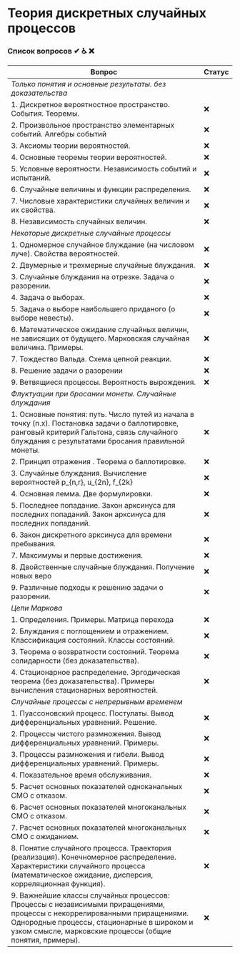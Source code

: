 # Теория дискретных случайных процессов

### Список вопросов ✔ ♿ ❌

| Вопрос                                                       | Статус |
| ------------------------------------------------------------ | ------ |
| *Только понятия и основные результаты. без доказательства*|
|1.	Дискретное вероятностное пространство. События. Теоремы.|❌   |
|2.	Произвольное пространство элементарных событий. Алгебры событий|❌   |
|3. Аксиомы теории вероятностей.|❌   |
|4. Основные теоремы теории вероятностей.|❌   |
|5. Условные вероятности. Независимость событий и испытаний.|❌   |
|6. Случайные величины и функции распределения. |❌   |
|7. Числовые характеристики случайных величин и их свойства.|❌   |
|8. Независимость случайных величин. |❌   |
|*Некоторые дискретные случайные процессы*|
|1. Одномерное случайное блуждание (на числовом луче). Свойства вероятностей.|❌    |
|2. Двумерные и трехмерные случайные блуждания.|❌     |
|3. Случайные блуждания на отрезке. Задача о разорении. |❌     |
|4. Задача о выборах. |❌     |
|5. Задача о выборе наибольшего приданого (о выборе невесты).|❌     |
|6.	Математическое ожидание случайных величин, не зависящих от будущего. Марковская случайная величина. Примеры.|❌    |
|7. Тождество Вальда. Схема цепной реакции. |❌     |
|8. Решение задачи о разорении|❌     |
|9. Ветвящиеся процессы. Вероятность вырождения.|❌     |
|*Флуктуации при бросании монеты. Случайные блуждания*|
|1. Основные понятия: путь. Число путей из начала в точку (n.x). Постановка задачи о баллотировке, ранговый критерий Гальтона, связь случайного блуждания с результатами бросания правильной монеты.|❌    |
|2. Принцип отражения . Теорема о баллотировке.|❌    |
|3. Случайные блуждания. Вычисление вероятностей p_{n,r}, u_{2n}, f_{2k} |❌    |
|4. Основная лемма. Две формулировки.|❌    |
|5. Последнее попадание. Закон арксинуса для последних попаданий.  Закон арксинуса для последних попаданий.|❌    |
|6. Закон дискретного арксинуса для времени пребывания.|❌    |
|7. Максимумы и первые достижения.|❌    |
|8. Двойственные случайные блуждания. Получение новых веро|❌    |ятностных соотношений для двойственных блужданий.
|9. Различные подходы к решению задачи о разорении.|❌    |
|*Цепи Маркова*|
|1.	Определения. Примеры. Матрица перехода|❌    |
|2.	Блуждания с поглощением и отражением. Классификация состояний. Классы состояний.|❌   |
|3.	Теорема о возвратности состояний. Теорема солидарности (без доказательства).|❌   |
|4.	Стационарное распределение. Эргодическая теорема (без доказательства). Примеры вычисления стационарных вероятностей.|❌    |
|*Случайные процессы с непрерывным временем*|
|1.	Пуассоновский процесс. Постулаты. Вывод дифференциальных уравнений. Решение.|❌   |
|2.	Процессы чистого размножения. Вывод дифференциальных уравнений. Примеры.|❌   |
|3.	Процессы размножения и гибели.  Вывод дифференциальных уравнений. Примеры.|❌   |
|4.	Показательное время обслуживания. |❌   |
|5.	Расчет основных показателей одноканальных СМО с отказом.|❌   |
|6.	Расчет основных показателей многоканальных СМО с отказом.|❌   |
|7.	Расчет основных показателей многоканальных СМО с ожиданием.|❌   |
|8.	Понятие случайного процесса. Траектория (реализация). Конечномерное распределение. Характеристики случайного процесса (математическое ожидание, дисперсия, корреляционная функция).|❌    |
|9.	Важнейшие классы случайных процессов: Процессы с независимыми приращениями, процессы с некоррелированными приращениями. Однородные процессы, стационарные в широком и узком смысле, марковские процессы (общие понятия, примеры).|❌    |
